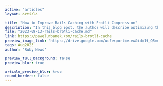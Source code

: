 ```yaml
---
active: "articles"
layout: article

title: "How to Improve Rails Caching with Brotli Compression"
description: "In this blog post, the author will describe optimizing the Rails caching mechanism using the Brotli compression algorithm instead of the default Gzip."
file: "2023-09-13-rails-brotli-cache.md"
link: https://pawelurbanek.com/rails-brotli-cache
preview_image_link: "https://drive.google.com/uc?export=view&id=19_Q5meMhcNAttyTrF9gTVPkrSk0B1shB"
tags: Aug2023
author: 'Ruby News'

preview_full_background: false
preview_blur: true

article_preview_blur: true
round_borders: false
---
```

